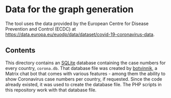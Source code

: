 # Data for the graph generation

The tool uses the data provided by the European Centre for Disease Prevention
and Control (ECDC) at
<https://data.europa.eu/euodp/data/dataset/covid-19-coronavirus-data>.

## Contents

This directory contains an [SQLite](https://www.sqlite.org/) database containing
the case numbers for every country, `corona.db`. That database file was created
by [botvinnik](https://gitlab.com/striezel/botvinnik/), a Matrix chat bot that
comes with various features - among them the ability to show Coronavirus case
numbers per country, if requested. Since the code already existed, it was used
to create the database file. The PHP scripts in this repository work with that
database file.
